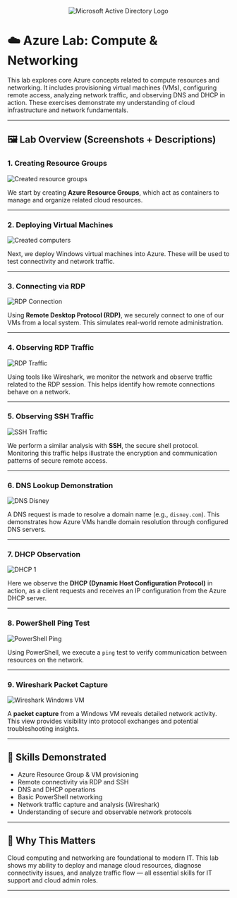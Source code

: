<p align="center">
<img src="https://i.imgur.com/pU5A58S.png" alt="Microsoft Active Directory Logo"/>
</p>

# ☁️ Azure Lab: Compute & Networking

This lab explores core Azure concepts related to compute resources and networking. It includes provisioning virtual machines (VMs), configuring remote access, analyzing network traffic, and observing DNS and DHCP in action. These exercises demonstrate my understanding of cloud infrastructure and network fundamentals.

---

## 🖼️ Lab Overview (Screenshots + Descriptions)

### 1. Creating Resource Groups
![Created resource groups](Azure%20lab%20Compute%20and%20Netwroking/Created%20resource%20groups%20.png)

We start by creating **Azure Resource Groups**, which act as containers to manage and organize related cloud resources.

---

### 2. Deploying Virtual Machines
![Created computers](Azure%20lab%20Compute%20and%20Netwroking/created%20computers%20.png)

Next, we deploy Windows virtual machines into Azure. These will be used to test connectivity and network traffic.

---

### 3. Connecting via RDP
![RDP Connection](Azure%20lab%20Compute%20and%20Netwroking/Connection%20with%20RDP.png)

Using **Remote Desktop Protocol (RDP)**, we securely connect to one of our VMs from a local system. This simulates real-world remote administration.

---

### 4. Observing RDP Traffic
![RDP Traffic](Azure%20lab%20Compute%20and%20Netwroking/RDP%20TRAFFIC.png)

Using tools like Wireshark, we monitor the network and observe traffic related to the RDP session. This helps identify how remote connections behave on a network.

---

### 5. Observing SSH Traffic
![SSH Traffic](Azure%20lab%20Compute%20and%20Netwroking/ssh%20traffic%20.png)

We perform a similar analysis with **SSH**, the secure shell protocol. Monitoring this traffic helps illustrate the encryption and communication patterns of secure remote access.

---

### 6. DNS Lookup Demonstration
![DNS Disney](Azure%20lab%20Compute%20and%20Netwroking/dns%20Disney.png)

A DNS request is made to resolve a domain name (e.g., `disney.com`). This demonstrates how Azure VMs handle domain resolution through configured DNS servers.

---

### 7. DHCP Observation
![DHCP 1](Azure%20lab%20Compute%20and%20Netwroking/DHCP%201%20.png)

Here we observe the **DHCP (Dynamic Host Configuration Protocol)** in action, as a client requests and receives an IP configuration from the Azure DHCP server.

---

### 8. PowerShell Ping Test
![PowerShell Ping](Azure%20lab%20Compute%20and%20Netwroking/Powershell%20ping.png)

Using PowerShell, we execute a `ping` test to verify communication between resources on the network.

---

### 9. Wireshark Packet Capture
![Wireshark Windows VM](Azure%20lab%20Compute%20and%20Netwroking/Windows%20vm%20wireshark.png)

A **packet capture** from a Windows VM reveals detailed network activity. This view provides visibility into protocol exchanges and potential troubleshooting insights.

---

## 🚀 Skills Demonstrated

- Azure Resource Group & VM provisioning
- Remote connectivity via RDP and SSH
- DNS and DHCP operations
- Basic PowerShell networking
- Network traffic capture and analysis (Wireshark)
- Understanding of secure and observable network protocols

---

## 💼 Why This Matters

Cloud computing and networking are foundational to modern IT. This lab shows my ability to deploy and manage cloud resources, diagnose connectivity issues, and analyze traffic flow — all essential skills for IT support and cloud admin roles.

---
